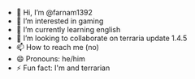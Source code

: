 - 👋 Hi, I’m @farnam1392
- 👀 I’m interested in gaming
- 🌱 I’m currently learning english
- 💞️ I’m looking to collaborate on terraria update 1.4.5
- 📫 How to reach me (no)
- 😄 Pronouns: he/him
- ⚡ Fun fact: I'm and terrarian 

<!---
farnam1392/farnam1392 is a ✨ special ✨ repository because its `README.md` (this file) appears on your GitHub profile.
You can click the Preview link to take a look at your changes.
--->

